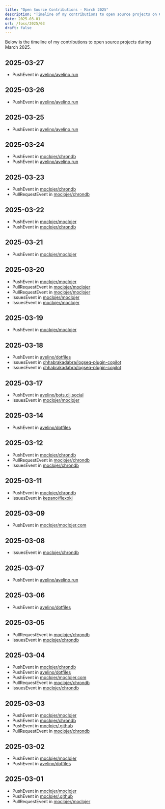 ```yaml
---
title: "Open Source Contributions - March 2025"
description: "Timeline of my contributions to open source projects on GitHub during March 2025."
date: 2025-03-01
url: /foss/2025/03
draft: false
---
```


Below is the timeline of my contributions to open source projects during March 2025.

## 2025-03-27

- PushEvent in [avelino/avelino.run](https://github.com/avelino/avelino.run)

## 2025-03-26

- PushEvent in [avelino/avelino.run](https://github.com/avelino/avelino.run)

## 2025-03-25

- PushEvent in [avelino/avelino.run](https://github.com/avelino/avelino.run)

## 2025-03-24

- PushEvent in [moclojer/chrondb](https://github.com/moclojer/chrondb)
- PushEvent in [avelino/avelino.run](https://github.com/avelino/avelino.run)

## 2025-03-23

- PushEvent in [moclojer/chrondb](https://github.com/moclojer/chrondb)
- PullRequestEvent in [moclojer/chrondb](https://github.com/moclojer/chrondb)

## 2025-03-22

- PushEvent in [moclojer/moclojer](https://github.com/moclojer/moclojer)
- PushEvent in [moclojer/chrondb](https://github.com/moclojer/chrondb)

## 2025-03-21

- PushEvent in [moclojer/moclojer](https://github.com/moclojer/moclojer)

## 2025-03-20

- PushEvent in [moclojer/moclojer](https://github.com/moclojer/moclojer)
- PullRequestEvent in [moclojer/moclojer](https://github.com/moclojer/moclojer)
- PullRequestEvent in [moclojer/moclojer](https://github.com/moclojer/moclojer)
- IssuesEvent in [moclojer/moclojer](https://github.com/moclojer/moclojer)
- IssuesEvent in [moclojer/moclojer](https://github.com/moclojer/moclojer)

## 2025-03-19

- PushEvent in [moclojer/moclojer](https://github.com/moclojer/moclojer)

## 2025-03-18

- PushEvent in [avelino/dotfiles](https://github.com/avelino/dotfiles)
- IssuesEvent in [chhabrakadabra/logseq-plugin-copilot](https://github.com/chhabrakadabra/logseq-plugin-copilot)
- IssuesEvent in [chhabrakadabra/logseq-plugin-copilot](https://github.com/chhabrakadabra/logseq-plugin-copilot)

## 2025-03-17

- PushEvent in [avelino/bots.clj.social](https://github.com/avelino/bots.clj.social)
- IssuesEvent in [moclojer/moclojer](https://github.com/moclojer/moclojer)

## 2025-03-14

- PushEvent in [avelino/dotfiles](https://github.com/avelino/dotfiles)

## 2025-03-12

- PushEvent in [moclojer/chrondb](https://github.com/moclojer/chrondb)
- PullRequestEvent in [moclojer/chrondb](https://github.com/moclojer/chrondb)
- IssuesEvent in [moclojer/chrondb](https://github.com/moclojer/chrondb)

## 2025-03-11

- PushEvent in [moclojer/chrondb](https://github.com/moclojer/chrondb)
- IssuesEvent in [kepano/flexoki](https://github.com/kepano/flexoki)

## 2025-03-09

- PushEvent in [moclojer/moclojer.com](https://github.com/moclojer/moclojer.com)

## 2025-03-08

- IssuesEvent in [moclojer/chrondb](https://github.com/moclojer/chrondb)

## 2025-03-07

- PushEvent in [avelino/avelino.run](https://github.com/avelino/avelino.run)

## 2025-03-06

- PushEvent in [avelino/dotfiles](https://github.com/avelino/dotfiles)

## 2025-03-05

- PullRequestEvent in [moclojer/chrondb](https://github.com/moclojer/chrondb)
- IssuesEvent in [moclojer/chrondb](https://github.com/moclojer/chrondb)

## 2025-03-04

- PushEvent in [moclojer/chrondb](https://github.com/moclojer/chrondb)
- PushEvent in [avelino/dotfiles](https://github.com/avelino/dotfiles)
- PushEvent in [moclojer/moclojer.com](https://github.com/moclojer/moclojer.com)
- PullRequestEvent in [moclojer/chrondb](https://github.com/moclojer/chrondb)
- IssuesEvent in [moclojer/chrondb](https://github.com/moclojer/chrondb)

## 2025-03-03

- PushEvent in [moclojer/moclojer](https://github.com/moclojer/moclojer)
- PushEvent in [moclojer/chrondb](https://github.com/moclojer/chrondb)
- PushEvent in [moclojer/.github](https://github.com/moclojer/.github)
- PullRequestEvent in [moclojer/chrondb](https://github.com/moclojer/chrondb)

## 2025-03-02

- PushEvent in [moclojer/moclojer](https://github.com/moclojer/moclojer)
- PushEvent in [avelino/dotfiles](https://github.com/avelino/dotfiles)

## 2025-03-01

- PushEvent in [moclojer/moclojer](https://github.com/moclojer/moclojer)
- PushEvent in [moclojer/.github](https://github.com/moclojer/.github)
- PullRequestEvent in [moclojer/moclojer](https://github.com/moclojer/moclojer)

